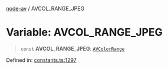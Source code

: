[node-av](../globals.md) / AVCOL\_RANGE\_JPEG

# Variable: AVCOL\_RANGE\_JPEG

> `const` **AVCOL\_RANGE\_JPEG**: [`AVColorRange`](../type-aliases/AVColorRange.md)

Defined in: [constants.ts:1297](https://github.com/seydx/av/blob/f8631fc881b394300b1479f511d55cf1c370a87f/src/constants/constants.ts#L1297)

